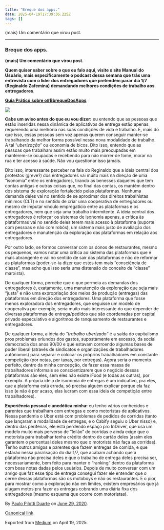 ```yaml
---
title: "Breque dos apps."
date: 2025-04-19T17:39:36.225Z
tags: []
---
```


(mais) Um comentário que virou post.

* * *

### Breque dos apps.

**(mais) Um comentário que virou post.**

**Quem quiser saber sobre o que eu falo aqui, visite o site Manual do Usuário, mais especificamente o podcast dessa semana que trás uma entrevista com o líder dos entregadores que pretendem parar dia 1/7 (Reginaldo Zafemina) demandando melhores condições de trabalho aos entregadores.**

[**Guia Prático sobre o#BbrequeDosApps**](https://manualdousuario.net/podcast/guia-pratico-s4e20/)

![](https://cdn-images-1.medium.com/max/1200/1*H9ma9rHC0cRCCLXJmfV75g.png)

**Cabe um aviso antes do que eu vou dizer:** eu entendo que as pessoas que estão inseridas nessa dinâmica de aplicativos de entrega estão apenas requerendo uma melhoria nas suas condições de vida e trabalho. E, mais do que isso, essas pessoas sem voz apenas querem conseguir manter-se trabalhando da melhor forma possível nessa nova modalidade de trabalho. A tal “_uberização_” ou economia de bicos. Dito isso, entendo que as pessoas que trabalham assim estão muito mais preocupadas em manterem-se ocupadas e recebendo para não morrer de fome, morar na rua e ter acesso à saúde. Não vou questionar isso jamais.

Dito isso, interessante perceber na fala do Reginaldo que a ideia central dos protestos (greve?) dos entregadores vai muito mais na direção de uma “isonomia” entre os entregadores, tirando as benesses daqueles que tem contas antigas e outras coisas que, no final das contas, os mantém dentro dos sistema de exploração fortalecido pelas plataformas. Nenhuma demanda deles vai no sentido de se aproximar dos direitos trabalhistas mínimos (CLT) e no sentido de criar uma cooperativa de entregadores ou mesmo de imputar vínculo empregatício entre as plataformas e os entregadores, nem que seja uma trabalho intermitente. A ideia central dos entregadores é reforçar os sistemas de isonomia apenas, a crítica às plataformas vai no sentido deles terem mais acesso à plataforma (suporte com pessoas e não com robôs), um sistema mais justo de avaliação dos entregadores e manutenção da exploração das plataformas em relação aos entregadores.

Por outro lado, se formos conversar com os donos de restaurantes, mesmo os pequenos, vamos notar uma crítica ao sistema das plataformas que é mais abrangente e vai no sentido de sair das plataformas e não de reformar as plataformas (poder-se-ia dizer que estes tem mais “consciência de classe”, mas acho que isso seria uma distensão do conceito de “classe” marxista).

De qualquer forma, percebe que o que permeia as demandas dos entregadores é, exatamente, uma manutenção da exploração que seja mais “justa” e não uma expropriação dos meios de produção (entregas) das plataformas em direção dos entregadores. Uma plataforma que fosse menos exploradora dos entregadores, que seguisse um modelo de cooperativa por exemplo, seria muito mais interessante do que depender de diversas plataformas de entrega/pedidos que são coordenadas por capital privado especulativo e algoritmos de ranqueamento de restaurantes e entregadores.

De qualquer forma, a ideia do _“trabalho uberizado”_ é a saída do capitalismo pros problemas oriundos dos gastos, supostamente em excesso, da social democracia dos anos 90/00 e que estavam corroendo algumas bases de poder liberal (através de sindicatos e organizações de trabalhadores autônomos) para separar e colocar os próprios trabalhadores em constante competição (por notas, por taxas, por entregas). Agora seria o momento perfeito, dentro da minha concepção, de fazer essa massa de trabalhadores informais se conscientizarem que o negócio dessas plataformas são eles, sem eles não existe iFood (e todas as outras), por exemplo. A própria ideia de isonomia de entregas é um indicativo, pra eles, que a plataforma está errada, só precisa alguém explicar porque ela faz isso (e não é por acaso, elas lucram com essa ideia de competição entre trabalhadores).

**Experiência pessoal e anedótica minha:** eu tenho vários conhecidos e parentes que trabalham com entregas e como motoristas de aplicativos. Nessa pandemia o Uber está com problemas de pedidos de corridas (tanto que lançaram a modalidade de entregas, e o Cabify seguiu o Uber nisso) e, dentro das periferias, ele está perdendo espaço pro InDriver, que usa um modelo muito mais perverso de “leilão” de corridas e ainda exige que o motorista para trabalhar tenha crédito dentro do cartão deles (assim eles garantem o percentual deles mesmo que o motorista não faça as corridas). Tenho outros amigos e parentes que fazem entregas de comida, e que estarão nessa paralisação do dia 1/7, que acabam achando que a plataforma não precisa deles e que o trabalho de entrega deles precisa ser, necessariamente, bem feito para manter o “ranking” dentro da plataforma com boas notas dadas pelos usuários. Depois de muito conversar com um amigo que faz esse tipo de entrega consegui fazer ele entender que o cerne dessas plataformas são os motoboys e não os restaurantes. E o pior, para mostrar como a exploração não em limites, existem empresários que já alugam motos pra fazer as entregas cobrando uma diária fixa dos entregadores (mesmo esquema que ocorre com motoristas).

By [Paulo Pilotti Duarte](https://medium.com/@paulopilotti) on [June 29, 2020](https://medium.com/p/7fcd940a0d0c).

[Canonical link](https://medium.com/@paulopilotti/breque-dos-apps-7fcd940a0d0c)

Exported from [Medium](https://medium.com) on April 19, 2025.